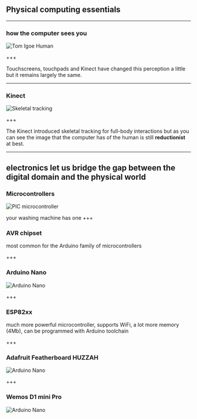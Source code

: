 ## Physical computing essentials

---
### how the computer sees you

![Tom Igoe Human](https://interactiondesign.files.wordpress.com/2011/06/igoefinger.jpg)


+++

Touchscreens, touchpads and Kinect have changed this perception a little but it remains largely the same.

---
### Kinect
![Skeletal tracking](http://psychic-vr-lab.com/blog/wp-content/uploads/2015/03/kinect4.png)

+++

The Kinect introduced skeletal tracking for full-body interactions but as you can see the image that the computer has of the human is still **reductionist** at best.

---
electronics let us bridge the gap between the digital domain and the physical world
---
### Microcontrollers

![PIC microcontroller](https://www.elprocus.com/wp-content/uploads/2013/02/33.jpg)

your washing machine has one
+++
### AVR chipset
most common for the Arduino family of microcontrollers

+++
### Arduino Nano

![Arduino Nano](https://twinschip.com/image/cache/data/%20Developer%20Boards/Board/Arduino/Electronics-DIY-Arduino-Nano-v3.0-Mini-ATmega328-Board-1_10-366-550x650.jpg)

+++
### ESP82xx
much more powerful microcontroller, supports WiFi, a lot more memory (4Mb), can be programmed with Arduino toolchain

+++
### Adafruit Featherboard HUZZAH

![Arduino Nano](https://twinschip.com/image/cache/data/%20Developer%20Boards/Board/Arduino/Electronics-DIY-Arduino-Nano-v3.0-Mini-ATmega328-Board-1_10-366-550x650.jpg)

+++
### Wemos D1 mini Pro

![Arduino Nano](https://twinschip.com/image/cache/data/%20Developer%20Boards/Board/Arduino/Electronics-DIY-Arduino-Nano-v3.0-Mini-ATmega328-Board-1_10-366-550x650.jpg)

